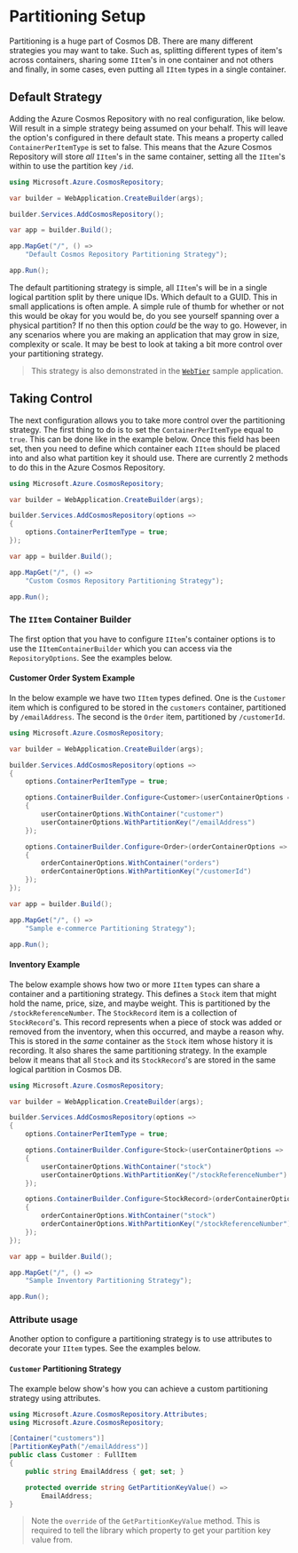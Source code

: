 # Partitioning Setup

Partitioning is a huge part of Cosmos DB. There are many different strategies you may want to take. Such as, splitting different types of item's across containers, sharing some `IItem`'s in one container and not others and finally, in some cases, even putting all `IItem` types in a single container.

## Default Strategy

Adding the Azure Cosmos Repository with no real configuration, like below. Will result in a simple strategy being assumed on your behalf. This will leave the option's configured in there default state. This means a property called `ContainerPerItemType` is set to false. This means that the Azure Cosmos Repository will store _all_ `IItem`'s in the same container, setting all the `IItem`'s within to use the partition key `/id`.

```csharp
using Microsoft.Azure.CosmosRepository;

var builder = WebApplication.CreateBuilder(args);

builder.Services.AddCosmosRepository();

var app = builder.Build();

app.MapGet("/", () => 
    "Default Cosmos Repository Partitioning Strategy");

app.Run();
```

The default partitioning strategy is simple, all `IItem`'s will be in a single logical partition split by there unique IDs. Which default to a GUID. This in small applications is often ample. A simple rule of thumb for whether or not this would be okay for you would be, do you see yourself spanning over a physical partition? If no then this option _could_ be the way to go. However, in any scenarios where you are making an application that may grow in size, complexity or scale. It may be best to look at taking a bit more control over your partitioning strategy.

> This strategy is also demonstrated in the [`WebTier`](https://github.com/IEvangelist/azure-cosmos-dotnet-repository/tree/main/samples/WebTier) sample application.

## Taking Control

The next configuration allows you to take more control over the partitioning strategy. The first thing to do is to set the `ContainerPerItemType` equal to `true`. This can be done like in the example below. Once this field has been set, then you need to define which container each `IItem` should be placed into and also what partition key it should use. There are currently 2 methods to do this in the Azure Cosmos Repository.

```csharp
using Microsoft.Azure.CosmosRepository;

var builder = WebApplication.CreateBuilder(args);

builder.Services.AddCosmosRepository(options => 
{
    options.ContainerPerItemType = true;
});

var app = builder.Build();

app.MapGet("/", () => 
    "Custom Cosmos Repository Partitioning Strategy");

app.Run();
```

### The `IItem` Container Builder

The first option that you have to configure `IItem`'s container options is to use the `IItemContainerBuilder` which you can access via the `RepositoryOptions`. See the examples below.

#### Customer Order System Example

In the below example we have two `IItem` types defined. One is the `Customer` item which is configured to be stored in the `customers` container, partitioned by `/emailAddress`. The second is the `Order` item, partitioned by `/customerId`.

```csharp
using Microsoft.Azure.CosmosRepository;

var builder = WebApplication.CreateBuilder(args);

builder.Services.AddCosmosRepository(options => 
{
    options.ContainerPerItemType = true;

    options.ContainerBuilder.Configure<Customer>(userContainerOptions => 
    {    
        userContainerOptions.WithContainer("customer")
        userContainerOptions.WithPartitionKey("/emailAddress")
    });

    options.ContainerBuilder.Configure<Order>(orderContainerOptions => 
    {    
        orderContainerOptions.WithContainer("orders")
        orderContainerOptions.WithPartitionKey("/customerId")
    });
});

var app = builder.Build();

app.MapGet("/", () => 
    "Sample e-commerce Partitioning Strategy");

app.Run();
```

#### Inventory Example

The below example shows how two or more `IItem` types can share a container and a partitioning strategy. This defines a `Stock` item that might hold the name, price, size, and maybe weight. This is partitioned by the `/stockReferenceNumber`. The `StockRecord` item is a collection of `StockRecord`'s. This record represents when a piece of stock was added or removed from the inventory, when this occurred, and maybe a reason why. This is stored in the _same_ container as the `Stock` item whose history it is recording. It also shares the same partitioning strategy. In the example below it means that all `Stock` and its `StockRecord`'s are stored in the same logical partition in Cosmos DB.
 
```csharp
using Microsoft.Azure.CosmosRepository;

var builder = WebApplication.CreateBuilder(args);

builder.Services.AddCosmosRepository(options => 
{
    options.ContainerPerItemType = true;

    options.ContainerBuilder.Configure<Stock>(userContainerOptions => 
    {    
        userContainerOptions.WithContainer("stock")
        userContainerOptions.WithPartitionKey("/stockReferenceNumber")
    });

    options.ContainerBuilder.Configure<StockRecord>(orderContainerOptions => 
    {    
        orderContainerOptions.WithContainer("stock")
        orderContainerOptions.WithPartitionKey("/stockReferenceNumber")
    });
});

var app = builder.Build();

app.MapGet("/", () => 
    "Sample Inventory Partitioning Strategy");

app.Run();
```

### Attribute usage

Another option to configure a partitioning strategy is to use attributes to decorate your `IItem` types. See the examples below.

#### `Customer` Partitioning Strategy

The example below show's how you can achieve a custom partitioning strategy using attributes.

```csharp
using Microsoft.Azure.CosmosRepository.Attributes;
using Microsoft.Azure.CosmosRepository;

[Container("customers")]
[PartitionKeyPath("/emailAddress")]
public class Customer : FullItem
{
    public string EmailAddress { get; set; }

    protected override string GetPartitionKeyValue() => 
        EmailAddress; 
}
```

> Note the `override` of the `GetPartitionKeyValue` method. This is required to tell the library which property to get your partition key value from.


